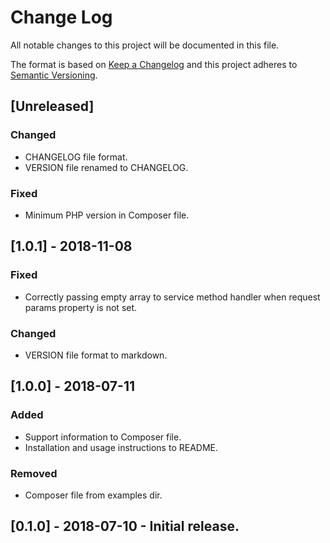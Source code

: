 # Change Log
All notable changes to this project will be documented in this file.

The format is based on [Keep a Changelog](https://keepachangelog.com) and this project adheres to [Semantic Versioning](https://semver.org).

## [Unreleased]
### Changed
- CHANGELOG file format.
- VERSION file renamed to CHANGELOG.
### Fixed
- Minimum PHP version in Composer file.

## [1.0.1] - 2018-11-08
### Fixed
- Correctly passing empty array to service method handler when request params property is not set.
### Changed
- VERSION file format to markdown.

## [1.0.0] - 2018-07-11
### Added
- Support information to Composer file.
- Installation and usage instructions to README.
### Removed
- Composer file from examples dir.

## [0.1.0] - 2018-07-10 - Initial release.
